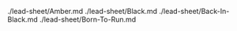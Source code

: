 ./lead-sheet/Amber.md
./lead-sheet/Black.md
./lead-sheet/Back-In-Black.md
./lead-sheet/Born-To-Run.md

